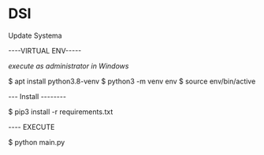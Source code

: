 # DSI
Update Systema


----VIRTUAL ENV-----

*execute as administrator in Windows*

$ apt install python3.8-venv
$ python3 -m venv env
$ source env/bin/active

--- Install --------

$ pip3 install -r requirements.txt

---- EXECUTE

$ python main.py 

